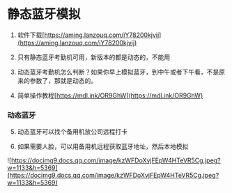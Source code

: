 # 静态蓝牙模拟

1. 软件下载[https://aming.lanzouq.com/iY78200kjvij](https://aming.lanzouq.com/iY78200kjvij)

2. 只有静态蓝牙考勤机可用，新版本的都是动态的，不能用

3. 动态蓝牙考勤机怎么判断？如果你早上模拟蓝牙，到中午或者下午看，不是原来的参数了，那就是动态的。

4. 简单操作教程[https://mdl.ink/OR9GhW](https://mdl.ink/OR9GhW)

### 动态蓝牙

5. 动态蓝牙可以找个备用机放公司远程打卡

6. 如果需要人脸，可以用备用机远程获取蓝牙地址，然后本地模拟

![https://docimg9.docs.qq.com/image/kzWFDoXvjFEpW4HTeVR5Cg.jpeg?w=1133&h=5369](https://docimg9.docs.qq.com/image/kzWFDoXvjFEpW4HTeVR5Cg.jpeg?w=1133&h=5369)



